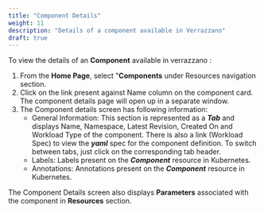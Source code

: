 ```yaml
---
title: "Component Details"
weight: 11
description: "Details of a component available in Verrazzano"
draft: true
---
```


To view the details of an **Component** available in verrazzano :
1. From the **Home Page**, select "**Components** under Resources navigation section.
1. Click on the link present against Name column on the component card. The component details page will open up in a separate window.
1. The Component details screen has following information:
   - General Information: This section is represented as a ***Tab*** and displays Name, Namespace, Latest Revision, Created On and Workload Type of the component. There is also a link (Workload Spec) to view the ***yaml*** spec for the component definition. To switch between tabs, just click on the corresponding tab header.
   - Labels: Labels present on the ***Component*** resource in Kubernetes.
   - Annotations: Annotations present on the ***Component*** resource in Kubernetes.
   
The Component Details screen also displays **Parameters** associated with the component in **Resources** section.